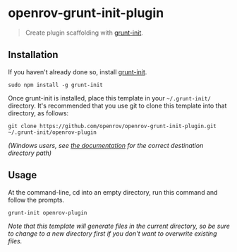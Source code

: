# openrov-grunt-init-plugin

> Create plugin scaffolding with [grunt-init][].

[grunt-init]: http://gruntjs.com/project-scaffolding

## Installation
If you haven't already done so, install [grunt-init][].

```
sudo npm install -g grunt-init
```

Once grunt-init is installed, place this template in your `~/.grunt-init/` directory. It's recommended that you use git to clone this template into that directory, as follows:

```
git clone https://github.com/openrov/openrov-grunt-init-plugin.git ~/.grunt-init/openrov-plugin
```

_(Windows users, see [the documentation][grunt-init] for the correct destination directory path)_


## Usage

At the command-line, cd into an empty directory, run this command and follow the prompts.

```
grunt-init openrov-plugin
```

_Note that this template will generate files in the current directory, so be sure to change to a new directory first if you don't want to overwrite existing files._
